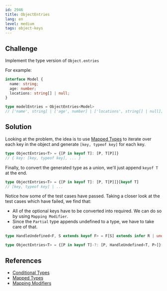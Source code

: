 ```yaml
---
id: 2946
title: ObjectEntries
lang: en
level: medium
tags: object-keys
---
```


## Challenge

Implement the type version of `Object.entries`

For example:

```ts
interface Model {
  name: string;
  age: number;
  locations: string[] | null;
}

type modelEntries = ObjectEntries<Model>
// ['name', string] | ['age', number] | ['locations', string[] | null];
```

## Solution

Looking at the problem, the idea is to use [Mapped Types](https://www.typescriptlang.org/docs/handbook/2/mapped-types.html) to iterate over each key in the object and generate `[key, typeof key]` for each key.

```ts
type ObjectEntries<T> = {[P in keyof T]: [P, T[P]]}
// { key: [key, typeof key], ... }
```

Finally, to convert the generated type as a union, we'll just append `keyof T` at the end.

```ts
type ObjectEntries<T> = {[P in keyof T]: [P, T[P]]}[keyof T]
// [key, typeof key] | ...
```

Notice how some of the test cases have passed. Taking a closer look at the test cases which have failed, we find that:

- All of the optional keys have to be converted into required. We can do so by using `Mapping Modifier`.
- Since the `Partial` type appends undefined to a type, we have to take care of that.

```ts
type HandleUndefined<F, S extends keyof F> = F[S] extends infer R | undefined ? R : F[S]

type ObjectEntries<T> = {[P in keyof T]-?: [P, HandleUndefined<T, P>]}[keyof T]
```

## References

- [Conditional Types](https://www.typescriptlang.org/docs/handbook/2/conditional-types.html)
- [Mapped Types](https://www.typescriptlang.org/docs/handbook/2/mapped-types.html)
- [Mapping Modifiers](https://www.typescriptlang.org/docs/handbook/2/mapped-types.html#mapping-modifiers)
